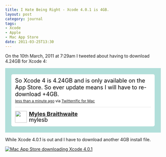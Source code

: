 ```yaml
---
title: I Hate Being Right - Xcode 4.0.1 is 4GB.
layout: post
category: journal
tags:
- Xcode
- Apple
- Mac App Store
date: 2011-03-25T13:30
---
```


On the 10th March, 2011 at 7:29am I tweeted about having to download 4.24GB for Xcode 4:

<!-- http://twitter.com/mylesb/statuses/45868858426404864 --> <style type='text/css'>.bbpBox45868858426404860 {background:url(http://a1.twimg.com/a/1300991299/images/themes/theme13/bg.gif) #B2DFDA;padding:20px;} p.bbpTweet{background:#fff;padding:10px 12px 10px 12px;margin:0;min-height:48px;color:#000;font-size:18px !important;line-height:22px;-moz-border-radius:5px;-webkit-border-radius:5px} p.bbpTweet span.metadata{display:block;width:100%;clear:both;margin-top:8px;padding-top:12px;height:40px;border-top:1px solid #fff;border-top:1px solid #e6e6e6} p.bbpTweet span.metadata span.author{line-height:19px} p.bbpTweet span.metadata span.author img{float:left;margin:0 7px 0 0px;width:38px;height:38px} p.bbpTweet a:hover{text-decoration:underline}p.bbpTweet span.timestamp{font-size:12px;display:block}</style> <div class='bbpBox45868858426404860'><p class='bbpTweet'>So Xcode 4 is 4.24GB and is only available on the App Store. So ever update means I will have to re-download +4GB.<span class='timestamp'><a title='Thu Mar 10 15:29:22 +0000 2011' href='http://twitter.com/mylesb/statuses/45868858426404864'>less than a minute ago</a> via <a href="http://twitterrific.com" rel="nofollow">Twitterrific for Mac</a></span><span class='metadata'><span class='author'><a href='http://twitter.com/mylesb'><img src='http://a3.twimg.com/profile_images/1277106005/eightbit-3e8591f6-7e6c-44c0-9ee2-b7eecd5e293f_normal.png' /></a><strong><a href='http://twitter.com/mylesb'>Myles Braithwaite</a></strong><br/>mylesb</span></span></p></div> <!-- end of tweet -->

While Xcode 4.0.1 is out and I have to download another 4GB install file.

<div class="inline illustration">
    <a href="http://cdn.mylesbraithwaite.com/media/uploads/journal/2011-03-25-xcode-402/xcode-401-mac-app-store-large.png" title="Mac App Store downloading Xcode 4.0.1">
	<img src="http://cdn.mylesbraithwaite.com/media/uploads/journal/2011-03-25-xcode-402/xcode-401-mac-app-store-small.png" alt="Mac App Store downloading Xcode 4.0.1">
    </a>
</div>

